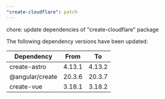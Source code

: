 ```yaml
---
"create-cloudflare": patch
---
```


chore: update dependencies of "create-cloudflare" package

The following dependency versions have been updated:

| Dependency      | From   | To     |
| --------------- | ------ | ------ |
| create-astro    | 4.13.1 | 4.13.2 |
| @angular/create | 20.3.6 | 20.3.7 |
| create-vue      | 3.18.1 | 3.18.2 |
